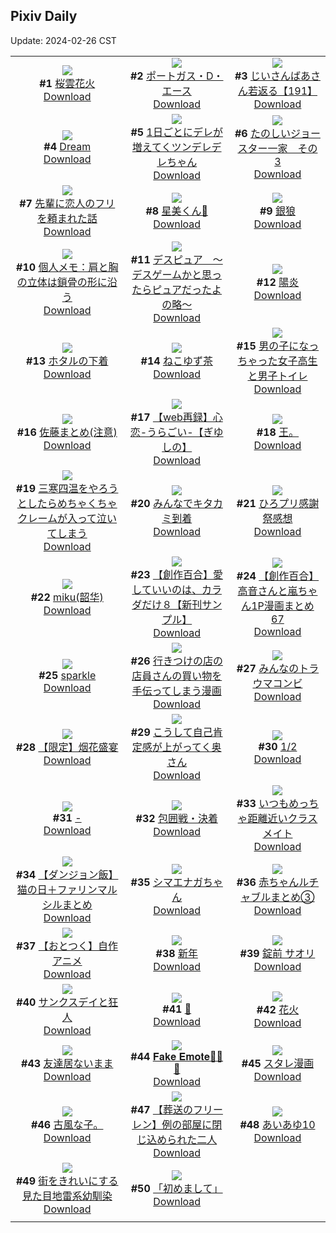## Pixiv Daily
Update: 2024-02-26 CST

|      |      |      |
| :----: | :----: | :----: |
| ![](https://i.pixiv.re/c/240x480/img-master/img/2024/02/24/00/00/25/116332541_p0_master1200.jpg)<br>**#1** [桜雲花火](https://www.pixiv.net/artworks/116332541)<br>[Download](https://i.pixiv.re/img-original/img/2024/02/24/00/00/25/116332541_p0.jpg) | ![](https://i.pixiv.re/c/240x480/img-master/img/2024/02/25/00/00/19/116363472_p0_master1200.jpg)<br>**#2** [ポートガス・D・エース](https://www.pixiv.net/artworks/116363472)<br>[Download](https://i.pixiv.re/img-original/img/2024/02/25/00/00/19/116363472_p0.jpg) | ![](https://i.pixiv.re/c/240x480/img-master/img/2024/02/24/11/00/02/116343546_p0_master1200.jpg)<br>**#3** [じいさんばあさん若返る【191】](https://www.pixiv.net/artworks/116343546)<br>[Download](https://i.pixiv.re/img-original/img/2024/02/24/11/00/02/116343546_p0.jpg) |
| ![](https://i.pixiv.re/c/240x480/img-master/img/2024/02/24/02/52/59/116335492_p0_master1200.jpg)<br>**#4** [Dream](https://www.pixiv.net/artworks/116335492)<br>[Download](https://i.pixiv.re/img-original/img/2024/02/24/02/52/59/116335492_p0.jpg) | ![](https://i.pixiv.re/c/240x480/img-master/img/2024/02/25/00/01/10/116363658_p0_master1200.jpg)<br>**#5** [1日ごとにデレが増えてくツンデレデレちゃん](https://www.pixiv.net/artworks/116363658)<br>[Download](https://i.pixiv.re/img-original/img/2024/02/25/00/01/10/116363658_p0.jpg) | ![](https://i.pixiv.re/c/240x480/img-master/img/2024/02/24/17/21/50/116351344_p0_master1200.jpg)<br>**#6** [たのしいジョースター一家　その3](https://www.pixiv.net/artworks/116351344)<br>[Download](https://i.pixiv.re/img-original/img/2024/02/24/17/21/50/116351344_p0.jpg) |
| ![](https://i.pixiv.re/c/240x480/img-master/img/2024/02/24/06/30/08/116339660_p0_master1200.jpg)<br>**#7** [先輩に恋人のフリを頼まれた話](https://www.pixiv.net/artworks/116339660)<br>[Download](https://i.pixiv.re/img-original/img/2024/02/24/06/30/08/116339660_p0.jpg) | ![](https://i.pixiv.re/c/240x480/img-master/img/2024/02/24/00/00/03/116332420_p0_master1200.jpg)<br>**#8** [星美くん🍂](https://www.pixiv.net/artworks/116332420)<br>[Download](https://i.pixiv.re/img-original/img/2024/02/24/00/00/03/116332420_p0.jpg) | ![](https://i.pixiv.re/c/240x480/img-master/img/2024/02/24/00/00/06/116332445_p0_master1200.jpg)<br>**#9** [銀狼](https://www.pixiv.net/artworks/116332445)<br>[Download](https://i.pixiv.re/img-original/img/2024/02/24/00/00/06/116332445_p0.jpg) |
| ![](https://i.pixiv.re/c/240x480/img-master/img/2024/02/24/06/00/06/116339358_p0_master1200.jpg)<br>**#10** [個人メモ：肩と胸の立体は鎖骨の形に沿う](https://www.pixiv.net/artworks/116339358)<br>[Download](https://i.pixiv.re/img-original/img/2024/02/24/06/00/06/116339358_p0.jpg) | ![](https://i.pixiv.re/c/240x480/img-master/img/2024/02/24/14/42/34/116347968_p0_master1200.jpg)<br>**#11** [デスピュア　〜デスゲームかと思ったらピュアだったよの略〜](https://www.pixiv.net/artworks/116347968)<br>[Download](https://i.pixiv.re/img-original/img/2024/02/24/14/42/34/116347968_p0.jpg) | ![](https://i.pixiv.re/c/240x480/img-master/img/2024/02/24/00/00/23/116332534_p0_master1200.jpg)<br>**#12** [陽炎](https://www.pixiv.net/artworks/116332534)<br>[Download](https://i.pixiv.re/img-original/img/2024/02/24/00/00/23/116332534_p0.jpg) |
| ![](https://i.pixiv.re/c/240x480/img-master/img/2024/02/24/18/22/39/116352923_p0_master1200.jpg)<br>**#13** [ホタルの下着](https://www.pixiv.net/artworks/116352923)<br>[Download](https://i.pixiv.re/img-original/img/2024/02/24/18/22/39/116352923_p0.jpg) | ![](https://i.pixiv.re/c/240x480/img-master/img/2024/02/25/20/30/00/116389418_p0_master1200.jpg)<br>**#14** [ねこゆず茶](https://www.pixiv.net/artworks/116389418)<br>[Download](https://i.pixiv.re/img-original/img/2024/02/25/20/30/00/116389418_p0.jpg) | ![](https://i.pixiv.re/c/240x480/img-master/img/2024/02/25/00/01/15/116363674_p0_master1200.jpg)<br>**#15** [男の子になっちゃった女子高生と男子トイレ](https://www.pixiv.net/artworks/116363674)<br>[Download](https://i.pixiv.re/img-original/img/2024/02/25/00/01/15/116363674_p0.jpg) |
| ![](https://i.pixiv.re/c/240x480/img-master/img/2024/02/24/19/10/06/116354129_p0_master1200.jpg)<br>**#16** [佐藤まとめ(注意)](https://www.pixiv.net/artworks/116354129)<br>[Download](https://i.pixiv.re/img-original/img/2024/02/24/19/10/06/116354129_p0.jpg) | ![](https://i.pixiv.re/c/240x480/img-master/img/2024/02/24/00/00/04/116332426_p0_master1200.jpg)<br>**#17** [【web再録】心恋-うらごい-【ぎゆしの】](https://www.pixiv.net/artworks/116332426)<br>[Download](https://i.pixiv.re/img-original/img/2024/02/24/00/00/04/116332426_p0.jpg) | ![](https://i.pixiv.re/c/240x480/img-master/img/2024/02/24/14/52/42/116348159_p0_master1200.jpg)<br>**#18** [王。](https://www.pixiv.net/artworks/116348159)<br>[Download](https://i.pixiv.re/img-original/img/2024/02/24/14/52/42/116348159_p0.jpg) |
| ![](https://i.pixiv.re/c/240x480/img-master/img/2024/02/25/10/28/20/116374204_p0_master1200.jpg)<br>**#19** [三寒四温をやろうとしたらめちゃくちゃクレームが入って泣いてしまう](https://www.pixiv.net/artworks/116374204)<br>[Download](https://i.pixiv.re/img-original/img/2024/02/25/10/28/20/116374204_p0.jpg) | ![](https://i.pixiv.re/c/240x480/img-master/img/2024/02/25/12/16/45/116376357_p0_master1200.jpg)<br>**#20** [みんなでキタカミ到着](https://www.pixiv.net/artworks/116376357)<br>[Download](https://i.pixiv.re/img-original/img/2024/02/25/12/16/45/116376357_p0.jpg) | ![](https://i.pixiv.re/c/240x480/img-master/img/2024/02/24/00/07/20/116333112_p0_master1200.jpg)<br>**#21** [ひろプリ感謝祭感想](https://www.pixiv.net/artworks/116333112)<br>[Download](https://i.pixiv.re/img-original/img/2024/02/24/00/07/20/116333112_p0.jpg) |
| ![](https://i.pixiv.re/c/240x480/img-master/img/2024/02/24/00/00/22/116332525_p0_master1200.jpg)<br>**#22** [miku(韶华)](https://www.pixiv.net/artworks/116332525)<br>[Download](https://i.pixiv.re/img-original/img/2024/02/24/00/00/22/116332525_p0.jpg) | ![](https://i.pixiv.re/c/240x480/img-master/img/2024/02/25/00/02/28/116363787_p0_master1200.jpg)<br>**#23** [【創作百合】愛していいのは、カラダだけ８【新刊サンプル】](https://www.pixiv.net/artworks/116363787)<br>[Download](https://i.pixiv.re/img-original/img/2024/02/25/00/02/28/116363787_p0.jpg) | ![](https://i.pixiv.re/c/240x480/img-master/img/2024/02/24/00/01/26/116332759_p0_master1200.jpg)<br>**#24** [【創作百合】高音さんと嵐ちゃん1P漫画まとめ67](https://www.pixiv.net/artworks/116332759)<br>[Download](https://i.pixiv.re/img-original/img/2024/02/24/00/01/26/116332759_p0.jpg) |
| ![](https://i.pixiv.re/c/240x480/img-master/img/2024/02/24/17/15/41/116351223_p0_master1200.jpg)<br>**#25** [sparkle](https://www.pixiv.net/artworks/116351223)<br>[Download](https://i.pixiv.re/img-original/img/2024/02/24/17/15/41/116351223_p0.jpg) | ![](https://i.pixiv.re/c/240x480/img-master/img/2024/02/24/00/32/33/116334038_p0_master1200.jpg)<br>**#26** [行きつけの店の店員さんの買い物を手伝ってしまう漫画](https://www.pixiv.net/artworks/116334038)<br>[Download](https://i.pixiv.re/img-original/img/2024/02/24/00/32/33/116334038_p0.jpg) | ![](https://i.pixiv.re/c/240x480/img-master/img/2024/02/25/21/39/01/116392038_p0_master1200.jpg)<br>**#27** [みんなのトラウマコンビ](https://www.pixiv.net/artworks/116392038)<br>[Download](https://i.pixiv.re/img-original/img/2024/02/25/21/39/01/116392038_p0.jpg) |
| ![](https://i.pixiv.re/c/240x480/img-master/img/2024/02/24/15/56/49/116349438_p0_master1200.jpg)<br>**#28** [【限定】烟花盛宴](https://www.pixiv.net/artworks/116349438)<br>[Download](https://i.pixiv.re/img-original/img/2024/02/24/15/56/49/116349438_p0.jpg) | ![](https://i.pixiv.re/c/240x480/img-master/img/2024/02/24/00/06/21/116333076_p0_master1200.jpg)<br>**#29** [こうして自己肯定感が上がってく奥さん](https://www.pixiv.net/artworks/116333076)<br>[Download](https://i.pixiv.re/img-original/img/2024/02/24/00/06/21/116333076_p0.jpg) | ![](https://i.pixiv.re/c/240x480/img-master/img/2024/02/24/00/26/17/116333817_p0_master1200.jpg)<br>**#30** [1/2](https://www.pixiv.net/artworks/116333817)<br>[Download](https://i.pixiv.re/img-original/img/2024/02/24/00/26/17/116333817_p0.jpg) |
| ![](https://i.pixiv.re/c/240x480/img-master/img/2024/02/25/00/00/19/116363470_p0_master1200.jpg)<br>**#31** [-](https://www.pixiv.net/artworks/116363470)<br>[Download](https://i.pixiv.re/img-original/img/2024/02/25/00/00/19/116363470_p0.jpg) | ![](https://i.pixiv.re/c/240x480/img-master/img/2024/02/24/07/02/46/116339987_p0_master1200.jpg)<br>**#32** [包囲戦・決着](https://www.pixiv.net/artworks/116339987)<br>[Download](https://i.pixiv.re/img-original/img/2024/02/24/07/02/46/116339987_p0.jpg) | ![](https://i.pixiv.re/c/240x480/img-master/img/2024/02/25/00/00/31/116363533_p0_master1200.jpg)<br>**#33** [いつもめっちゃ距離近いクラスメイト](https://www.pixiv.net/artworks/116363533)<br>[Download](https://i.pixiv.re/img-original/img/2024/02/25/00/00/31/116363533_p0.jpg) |
| ![](https://i.pixiv.re/c/240x480/img-master/img/2024/02/24/21/15/39/116357948_p0_master1200.jpg)<br>**#34** [【ダンジョン飯】猫の日＋ファリンマルシルまとめ](https://www.pixiv.net/artworks/116357948)<br>[Download](https://i.pixiv.re/img-original/img/2024/02/24/21/15/39/116357948_p0.jpg) | ![](https://i.pixiv.re/c/240x480/img-master/img/2024/02/24/00/00/29/116332561_p0_master1200.jpg)<br>**#35** [シマエナガちゃん](https://www.pixiv.net/artworks/116332561)<br>[Download](https://i.pixiv.re/img-original/img/2024/02/24/00/00/29/116332561_p0.jpg) | ![](https://i.pixiv.re/c/240x480/img-master/img/2024/02/24/21/46/16/116358913_p0_master1200.jpg)<br>**#36** [赤ちゃんルチャブルまとめ③](https://www.pixiv.net/artworks/116358913)<br>[Download](https://i.pixiv.re/img-original/img/2024/02/24/21/46/16/116358913_p0.jpg) |
| ![](https://i.pixiv.re/c/240x480/img-master/img/2024/02/25/17/36/22/116383928_master1200.jpg)<br>**#37** [【おとつく】自作アニメ](https://www.pixiv.net/artworks/116383928)<br>[Download](https://i.pixiv.re/img-original/img/2024/02/25/17/36/22/116383928.jpg) | ![](https://i.pixiv.re/c/240x480/img-master/img/2024/02/25/22/58/18/116395125_p0_master1200.jpg)<br>**#38** [新年](https://www.pixiv.net/artworks/116395125)<br>[Download](https://i.pixiv.re/img-original/img/2024/02/25/22/58/18/116395125_p0.jpg) | ![](https://i.pixiv.re/c/240x480/img-master/img/2024/02/25/00/00/20/116363477_p0_master1200.jpg)<br>**#39** [錠前 サオリ](https://www.pixiv.net/artworks/116363477)<br>[Download](https://i.pixiv.re/img-original/img/2024/02/25/00/00/20/116363477_p0.jpg) |
| ![](https://i.pixiv.re/c/240x480/img-master/img/2024/02/25/21/36/24/116391954_p0_master1200.jpg)<br>**#40** [サンクスデイと狂人](https://www.pixiv.net/artworks/116391954)<br>[Download](https://i.pixiv.re/img-original/img/2024/02/25/21/36/24/116391954_p0.jpg) | ![](https://i.pixiv.re/c/240x480/img-master/img/2024/02/25/21/21/00/116391359_p0_master1200.jpg)<br>**#41** [💙](https://www.pixiv.net/artworks/116391359)<br>[Download](https://i.pixiv.re/img-original/img/2024/02/25/21/21/00/116391359_p0.jpg) | ![](https://i.pixiv.re/c/240x480/img-master/img/2024/02/24/00/30/00/116333931_p0_master1200.jpg)<br>**#42** [花火](https://www.pixiv.net/artworks/116333931)<br>[Download](https://i.pixiv.re/img-original/img/2024/02/24/00/30/00/116333931_p0.jpg) |
| ![](https://i.pixiv.re/c/240x480/img-master/img/2024/02/25/00/12/52/116364279_p0_master1200.jpg)<br>**#43** [友達居ないまま](https://www.pixiv.net/artworks/116364279)<br>[Download](https://i.pixiv.re/img-original/img/2024/02/25/00/12/52/116364279_p0.jpg) | ![](https://i.pixiv.re/c/240x480/img-master/img/2024/02/25/03/31/15/116368848_p0_master1200.jpg)<br>**#44** [𝐅𝐚𝐤𝐞 𝐄𝐦𝐨𝐭𝐞🧸🎀🌹](https://www.pixiv.net/artworks/116368848)<br>[Download](https://i.pixiv.re/img-original/img/2024/02/25/03/31/15/116368848_p0.jpg) | ![](https://i.pixiv.re/c/240x480/img-master/img/2024/02/25/20/09/55/116388761_p0_master1200.jpg)<br>**#45** [スタレ漫画](https://www.pixiv.net/artworks/116388761)<br>[Download](https://i.pixiv.re/img-original/img/2024/02/25/20/09/55/116388761_p0.jpg) |
| ![](https://i.pixiv.re/c/240x480/img-master/img/2024/02/25/20/14/35/116388916_p0_master1200.jpg)<br>**#46** [古風な子。](https://www.pixiv.net/artworks/116388916)<br>[Download](https://i.pixiv.re/img-original/img/2024/02/25/20/14/35/116388916_p0.jpg) | ![](https://i.pixiv.re/c/240x480/img-master/img/2024/02/24/11/05/12/116343661_p0_master1200.jpg)<br>**#47** [【葬送のフリーレン】例の部屋に閉じ込められた二人](https://www.pixiv.net/artworks/116343661)<br>[Download](https://i.pixiv.re/img-original/img/2024/02/24/11/05/12/116343661_p0.jpg) | ![](https://i.pixiv.re/c/240x480/img-master/img/2024/02/25/00/00/40/116363572_p0_master1200.jpg)<br>**#48** [あいあゆ10](https://www.pixiv.net/artworks/116363572)<br>[Download](https://i.pixiv.re/img-original/img/2024/02/25/00/00/40/116363572_p0.jpg) |
| ![](https://i.pixiv.re/c/240x480/img-master/img/2024/02/24/17/05/58/116351021_p0_master1200.jpg)<br>**#49** [街をきれいにする見た目地雷系幼馴染](https://www.pixiv.net/artworks/116351021)<br>[Download](https://i.pixiv.re/img-original/img/2024/02/24/17/05/58/116351021_p0.jpg) | ![](https://i.pixiv.re/c/240x480/img-master/img/2024/02/24/21/38/58/116358680_p0_master1200.jpg)<br>**#50** [「初めまして」](https://www.pixiv.net/artworks/116358680)<br>[Download](https://i.pixiv.re/img-original/img/2024/02/24/21/38/58/116358680_p0.jpg) |
|      |
